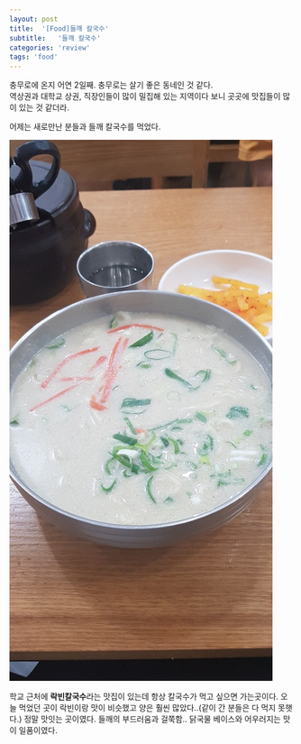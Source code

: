 ```yaml
---
layout: post
title:  '[Food]들깨 칼국수'
subtitle:   '들깨 칼국수'
categories: 'review'
tags: 'food'
---
```


충무로에 온지 어연 2일째. 충무로는 살기 좋은 동네인 것 같다.  
역상권과 대학교 상권, 직장인들이 많이 밀집해 있는 지역이다 보니 곳곳에 맛집들이 많이 있는 것 같더라.

어제는 새로만난 분들과 들깨 칼국수를 먹었다.

![](/assets/img/posts/2019-07-18-13-39-06.png)

학교 근처에 **락빈칼국수**라는 맛집이 있는데 항상 칼국수가 먹고 싶으면 가는곳이다. 오늘 먹었던 곳이 락빈이랑 맛이 비슷했고 양은 훨씬 많았다..(같이 간 분들은 다 먹지 못햇다.) 정말 맛잇는 곳이였다. 들깨의 부드러움과 걸쭉함.. 닭국물 베이스와 어우러지는 맛이 일품이였다.